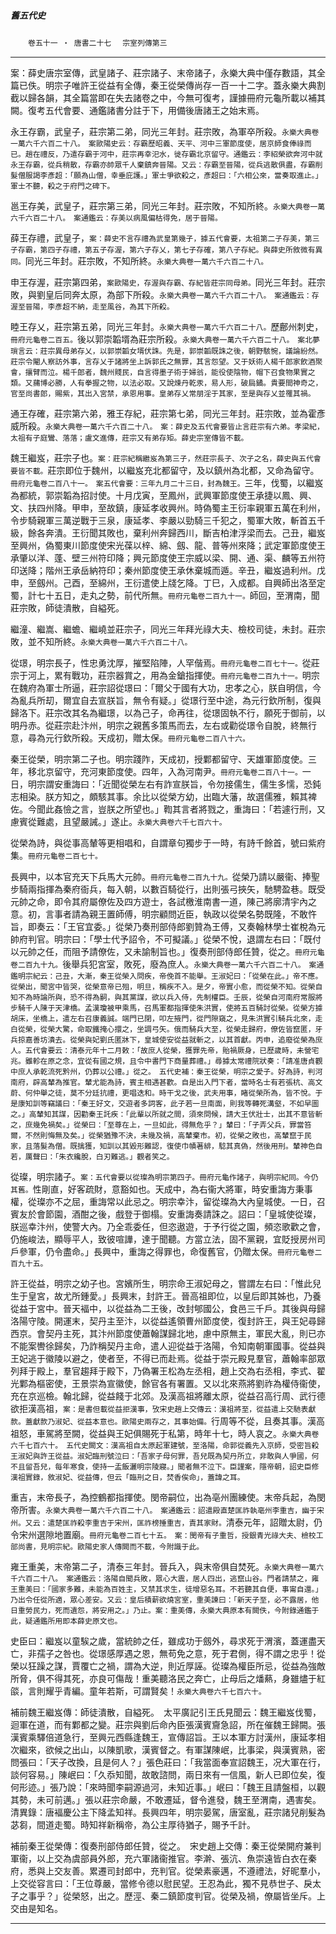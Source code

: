 

##### 舊五代史
　　`卷五十一 ‧ 唐書二十七`
　`宗室列傳第三`

* * *

案：薛史唐宗室傳，武皇諸子、莊宗諸子、末帝諸子，永樂大典中僅存數語，其全篇已佚。明宗子唯許王從益有全傳，秦王從榮傳尚存一百一十二字。蓋永樂大典割截以歸各韻，其全篇當即在失去諸卷之中，今無可復考，謹據冊府元龜所載以補其闕。復考五代會要、通鑑諸書分註于下，用備後唐諸王之始末焉。

永王存霸，武皇子，莊宗第二弟，同光三年封。莊宗敗，為軍卒所殺。`永樂大典卷一萬六千六百二十八。　案歐陽史云：存霸歷昭義、天平、河中三軍節度使，居京師食俸祿而已。趙在禮反，乃遣存霸于河中，莊宗再幸汜水，徙存霸北京留守。通鑑云：李紹榮欲奔河中就永王存霸，從兵稍散，存霸亦帥眾千人棄鎮奔晉陽。又云：存霸至晉陽，從兵逃散俱盡，存霸削髮僧服謁李彥超：「願為山僧，幸垂庇護。」軍士爭欲殺之，彥超曰：「六相公來，當奏取進止。」軍士不聽，殺之于府門之碑下。`

邕王存美，武皇子，莊宗第三弟，同光三年封。莊宗敗，不知所終。`永樂大典卷一萬六千六百二十八。　案通鑑云：存美以病風偏枯得免，居于晉陽。`

薛王存禮，武皇子，`案：薛史不言存禮為武皇第幾子，據五代會要，太祖第二子存美，第三子存霸，第四子存禮，第五子存渥，第六子存乂，第七子存確，第八子存紀。與薛史所敘微有異同。`同光三年封。莊宗敗，不知所終。`永樂大典卷一萬六千六百二十八。`

申王存渥，莊宗第四弟，`案歐陽史，存渥與存霸、存紀皆莊宗同母弟。`同光三年封。莊宗敗，與劉皇后同奔太原，為部下所殺。`永樂大典卷一萬六千六百二十八。　案通鑑云：存渥至晉陽，李彥超不納，走至風谷，為其下所殺。`

睦王存乂，莊宗第五弟，同光三年封。`永樂大典卷一萬六千六百二十八。`歷鄜州刺史，`冊府元龜卷二百五。`後以郭崇韜壻為莊宗所殺。`永樂大典卷一萬六千六百二十八。　案北夢瑣言云：莊宗異母弟存乂，以郭崇韜女壻伏誅。先是，郭崇韜既誅之後，朝野駭惋，議論紛然。莊宗令閹人察訪外事，言存乂于諸將坐上訴郭氏之無罪，其言怨望。又于妖術人楊千郎家飲酒聚會，攘臂而泣。楊千郎者，魏州賤民，自言得墨子術于婦翁，能役使陰物，帽下召食物果實之類。又蒱博必勝，人有拳握之物，以法必取。又說煉丹乾汞，易人形，破扃鐍。貴要間神奇之，官至尚書郎，賜紫，其出入宮禁，承恩用事。皇弟存乂常朋淫于其家，至是與存乂並罹其禍。`

通王存確，莊宗第六弟，雅王存紀，莊宗第七弟，同光三年封。莊宗敗，並為霍彥威所殺。`永樂大典卷一萬六千六百二十八。　案：薛史及五代會要皆止言莊宗有六弟。孝梁紀，太祖有子庭鸞、落落；盧文進傳，莊宗又有弟存矩。薛史宗室傳皆不載。`

魏王繼岌，莊宗子也。`案：莊宗紀稱繼岌為第三子，然莊宗長子、次子之名，薛史與五代會要皆不載。`莊宗即位于魏州，以繼岌充北都留守，及以鎮州為北都，又命為留守。`冊府元龜卷二百八十一。　案五代會要：三年九月二十三日，封為魏王。`三年，伐蜀，以繼岌為都統，郭崇韜為招討使。十月戊寅，至鳳州，武興軍節度使王承捷以鳳、興、文、扶四州降。甲申，至故鎮，康延孝收興州。時偽蜀主王衍率親軍五萬在利州，令步騎親軍三萬逆戰于三泉，康延孝、李嚴以勁騎三千犯之，蜀軍大敗，斬首五千級，餘各奔潰。王衍聞其敗也，棄利州奔歸西川，斷吉柏津浮梁而去。己丑，繼岌至興州，偽蜀東川節度使宋光葆以梓、綿、劔、龍、普等州來降；武定軍節度使王承肇以洋、蓬、壁三州符印降；興元節度使王宗威以梁、開、通、渠、麟等五州符印送降；階州王承岳納符印；秦州節度使王承休棄城而遁。辛丑，繼岌過利州。戊申，至劔州。己酉，至綿州，王衍遣使上牋乞降。丁巳，入成都。自興師出洛至定蜀，計七十五日，走丸之勢，前代所無。`冊府元龜卷二百九十一。`師回，至渭南，聞莊宗敗，師徒潰散，自縊死。

繼潼、繼嵩、繼蟾、繼嶢並莊宗子，同光三年拜光祿大夫、檢校司徒，未封。莊宗敗，並不知所終。`永樂大典卷一萬六千六百二十八。`

從璟，明宗長子，性忠勇沈厚，摧堅陷陣，人罕偕焉。`冊府元龜卷二百七十一。`從莊宗于河上，累有戰功，莊宗器賞之，用為金鎗指揮使。`冊府元龜卷二百九十一。`明宗在魏府為軍士所逼，莊宗詔從璟曰：「爾父于國有大功，忠孝之心，朕自明信，今為亂兵所刧，爾宜自去宣朕旨，無令有疑。」從璟行至中途，為元行欽所制，復與歸洛下。莊宗改其名為繼璟，以為己子，命再往，從璟固執不行，願死于御前，以明丹赤。從莊宗赴汴州，明宗之親舊多策馬而去，左右或勸從璟令自脫，終無行意，尋為元行欽所殺。天成初，贈太保。`冊府元龜卷二百八十六。`

秦王從榮，明宗第二子也。明宗踐阼，天成初，授鄴都留守、天雄軍節度使。三年，移北京留守，充河東節度使。四年，入為河南尹。`冊府元龜卷二百八十一。`一日，明宗謂安重誨曰：「近聞從榮左右有詐宣朕旨，令勿接儒生，儒生多懦，恐鈍志相染。朕方知之，頗駭其事。余比以從榮方幼，出臨大藩，故選儒雅，賴其裨佐。今聞此姦憸之言，豈朕之所望也。」鞫其言者將戮之，重誨曰：「若遽行刑，又慮賓從難處，且望嚴誡。」遂止。`永樂大典卷六千七百六十。`

從榮為詩，與從事高輦等更相唱和，自謂章句獨步于一時，有詩千餘首，號曰紫府集。`冊府元龜卷二百七十。`

長興中，以本官充天下兵馬大元帥。`冊府元龜卷二百九十九。`從榮乃請以嚴衞、捧聖步騎兩指揮為秦府衙兵，每入朝，以數百騎從行，出則張弓挾矢，馳騁盈巷。既受元帥之命，即令其府屬僚佐及四方遊士，各試檄淮南書一道，陳己將廓清宇內之意。初，言事者請為親王置師傅，明宗顧問近臣，執政以從榮名勢既隆，不敢忤旨，即奏云：「王官宜委。」從榮乃奏刑部侍郎劉贊為王傅，又奏翰林學士崔梲為元帥府判官。明宗曰：「學士代予詔令，不可擬議。」從榮不悅，退謂左右曰：「既付以元帥之任，而阻予請僚佐，又未諭制旨也。」復奏刑部侍郎任贊，從之。`冊府元龜卷二百九十九。`後舉兵犯宮室，敗死，廢為庶人。`永樂大典卷一萬六千六百二十八。　案通鑑明宗紀云：己丑，大漸，秦王從榮入問疾，帝俛首不能舉。王淑妃曰：「從榮在此。」帝不應。從榮出，聞宮中皆哭，從榮意帝已殂，明旦，稱疾不入。是夕，帝實小愈，而從榮不知。從榮自知不為時論所與，恐不得為嗣，與其黨謀，欲以兵入侍，先制權臣。壬辰，從榮自河南府常服將步騎千人陳于天津橋。孟漢瓊被甲乘馬，召馬軍都指揮使朱洪實，使將五百騎討從榮。從榮方據胡床，坐橋上，遣左右召康義誠。端門已閉，叩左掖門，從門隙窺之，見朱洪實引騎兵北來，走白從榮，從榮大驚，命取鐵掩心擐之，坐調弓矢。俄而騎兵大至，從榮走歸府，僚佐皆竄匿，牙兵掠嘉善坊潰去。從榮與妃劉氏匿牀下，皇城使安從益就斬之，以其首獻。丙申，追廢從榮為庶人。五代會要云：清泰元年十二月敕：「故庶人從榮，獲罪先帝，貽禍厥身，已歷歲時，未營宅兆。雖軫在原之念，宜從有國之規，且令中書門下商量葬禮。」尋據太常禮院狀奏：「請准唐貞觀中庶人承乾流死黔州，仍葬以公禮。」從之。　五代史補：秦王從榮，明宗之愛子。好為詩，判河南府，辟高輦為推官。輦尤能為詩，賓主相遇甚歡。自是出入門下者，當時名士有若張杭、高文蔚、何仲舉之徒，莫不分廷抗禮，更唱迭和。時干戈之後，武夫用事，睹從榮所為，皆不悅。于是康知訓等竊議曰：「秦王好文，交遊者多詞客，此子若一旦南面，則我等轉死溝壑，不如早圖之。」高輦知其謀，因勸秦王託疾：「此輩以所就之間，須來問候，請大王伏壯士，出其不意皆斬之，庶幾免禍矣。」從榮曰：「至尊在上，一旦如此，得無危乎？」輦曰：「子弄父兵，罪當笞爾，不然則悔無及矣。」從榮猶豫不決，未幾及禍，高輦棄市。初，從榮之敗也，高輦竄于民家，且落髮為僧。既擒獲，知訓以其毀形難認，復使巾幘著緋，騐其真偽，然後用刑。輦神色自若，厲聲曰：「朱衣纔脫，白刃難逃。」觀者笑之。`

從璨，明宗諸子。`案：五代會要以從璨為明宗第四子。冊府元龜作諸子，與明宗紀同。今仍其舊。`性剛直，好客疏財，意豁如也。天成中，為右衞大將軍，時安重誨方秉事權，從璨亦不之屈，重誨常以此忌之。明宗幸汴，留從璨為大內皇城使。一日，召賓友於會節園，酒酣之後，戲登于御榻。安重誨奏請誅之。詔曰：「皇城使從璨，朕巡幸汴州，使警大內。乃全乖委任，但恣遨遊，于予行從之園，頻恣歌歡之會，仍施峻法，顯辱平人，致彼喧譁，達于聞聽。方當立法，固不黨親，宜貶授房州司戶參軍，仍令盡命。」長興中，重誨之得罪也，命復舊官，仍贈太保。`冊府元龜卷二百九十五。`

許王從益，明宗之幼子也。宮嬪所生，明宗命王淑妃母之，嘗謂左右曰：「惟此兒生于皇宮，故尤所鍾愛。」長興末，封許王。晉高祖即位，以皇后即其姊也，乃養從益于宮中。晉天褔中，以從益為二王後，改封郇國公，食邑三千戶。其後與母歸洛陽守陵。開運末，契丹主至汴，以從益遙領曹州節度使，復封許王，與王妃尋歸西京。會契丹主死，其汴州節度使蕭翰謀歸北地，慮中原無主，軍民大亂，則已亦不能案轡徐歸矣，乃詐稱契丹主命，遣人迎從益于洛陽，令知南朝軍國事。從益與王妃逃于徽陵以避之，使者至，不得已而赴焉。從益于崇元殿見羣官，蕭翰率部眾列拜于殿上，羣官趨拜于殿下，乃偽署王松為左丞相，趙上交為右丞相，李式、翟光鄴為樞密使，王景崇為宣徽使，餘官各有署置。又以北來燕將劉祚為權侍衞使，充在京巡檢。翰北歸，從益餞于北郊。及漢高祖將離太原，從益召高行周、武行德欲拒漢高祖，`案：是書但載從益拒漢事，攷宋史趙上交傳云：漢祖將至，從益遣上交馳表獻款。蓋獻款乃淑妃、從益本意也。歐陽史兩存之，其事始備。`行周等不從，且奏其事。漢高祖怒，車駕將至闕，從益與王妃俱賜死于私第，時年十七，時人哀之。`永樂大典卷六千七百六十。　五代史闕文：漢高祖自太原起軍建號，至洛陽，命郭從義先入京師，受密旨殺王淑妃與許王從益。淑妃臨刑號泣曰：「吾家子母何罪，吾兒既為契丹所立，非敢與人爭國，何不且留吾兒，每年寒食，使持一盂飯灑明宗陵寢。」聞者無不泣下。臣謹案，隱帝朝，詔史臣修漢祖實錄，敘淑妃、從益傳，但云「臨刑之日，焚香俟命」，蓋諱之耳。`

重吉，末帝長子，為控鶴都指揮使。閔帝嗣位，出為亳州團練使。末帝兵起，為閔帝所害。`永樂大典卷一萬六千六百二十八。　案通鑑云：詔遣殿直楚匡祚執亳州李重吉，幽于宋州。又云：遣楚匡祚殺李重吉于宋州，匡祚榜捶重吉，責其家財。`清泰元年，詔贈太尉，仍令宋州選隙地置廟。`冊府元龜卷二百七十五。　案：閔帝有子重哲，授銀青光祿大夫、檢校工部尚書，見明宗紀。歐陽史家人傳闕而不載，今附識于此。`

雍王重美，末帝第二子，清泰三年封。晉兵入，與末帝俱自焚死。`永樂大典卷一萬六千六百二十八。　案通鑑云：洛陽自聞兵敗，眾心大震，居人四出，逃竄山谷。門者請禁之，雍王重美曰：「國家多難，未能為百姓主，又禁其求生，徒增惡名耳。不若聽其自便，事甯自還。」乃出令任從所適，眾心差安。又云：皇后積薪欲燒宮室，重美諫曰：「新天子至，必不露居，他日重勞民力，死而遺怨，將安用之。」乃止。案：重美傳，永樂大典原本有闕佚，今附錄通鑑于此，疑通鑑所用即本薛史原文也。`

史臣曰：繼岌以童騃之歲，當統帥之任，雖成功于劔外，尋求死于渭濱，蓋運盡天亡，非孺子之咎也。從璟感厚遇之恩，無苟免之意，死于君側，得不謂之忠乎！從榮以狂躁之謀，賈覆亡之禍，謂為大逆，則近厚誣。從璨為權臣所忌，從益為強敵所脅，俱不得其死，亦良可傷哉！重美聽洛民之奔亡，止母后之燔爇，身雖燼于紅燄，言則耀乎青編。童年若斯，可謂賢矣！`永樂大典卷六千七百六十。`

補前魏王繼岌傳：師徒潰散，自縊死。　太平廣記引王氏見聞云：魏王繼岌伐蜀，迴軍在道，而有鄴都之變。莊宗與劉后命內臣張漢賓齎急詔，所在催魏王歸闕。張漢賓乘驛倍道急行，至興元西縣逢魏王，宣傳詔旨。王以本軍方討漢州，康延孝相次繼來，欲候之出山，以陳凱歌，漢賓督之。有軍謀陳岷，比事梁，與漢賓熟，密問張曰：「天子改換，且是何人？」張色莊曰：「我當面奉宣詔魏王，况大軍在行，談何容易。」陳岷曰：「久忝知聞，故敢諮問，兩日來有一信風，新人已即位矣，復何形迹。」張乃說：「來時聞李嗣源過河，未知近事。」岷曰：「魏王且請盤桓，以觀其勢，未可前邁。」張以莊宗命嚴，不敢遷延，督令進發，魏王至渭南，遇害矣。　清異錄：唐褔慶公主下降孟知祥。長興四年，明宗晏駕，唐室亂，莊宗諸兒削髮為苾芻，間道走蜀。時知祥新稱帝，為公主厚待猶子，賜予千計。

補前秦王從榮傳：復奏刑部侍郎任贊，從之。　宋史趙上交傳：秦王從榮開府兼判軍衞，以上交為虞部員外郎，充六軍諸衞推官。李澣、張沆、魚崇遠皆白衣在秦府，悉與上交友善。累遷司封郎中，充判官。從榮素豪邁，不遵禮法，好昵羣小，上交從容言曰：「王位尊嚴，當修令德以慰民望。王忍為此，獨不見恭世子、戾太子之事乎？」從榮怒，出之。歷涇、秦二鎮節度判官。從榮及禍，僚屬皆坐斥。上交由是知名。

* * *

